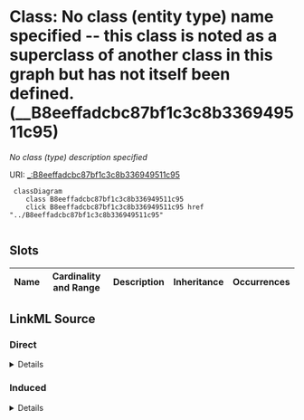 

# Class: No class (entity type) name specified -- this class is noted as a superclass of another class in this graph but has not itself been defined. (__B8eeffadcbc87bf1c3c8b336949511c95)


_No class (type) description specified_







URI: [_:B8eeffadcbc87bf1c3c8b336949511c95](_:B8eeffadcbc87bf1c3c8b336949511c95)






```mermaid
 classDiagram
    class B8eeffadcbc87bf1c3c8b336949511c95
    click B8eeffadcbc87bf1c3c8b336949511c95 href "../B8eeffadcbc87bf1c3c8b336949511c95"
      
```




<!-- no inheritance hierarchy -->


## Slots

| Name | Cardinality and Range | Description | Inheritance | Occurrences |
| ---  | --- | --- | --- | --- |














## LinkML Source

<!-- TODO: investigate https://stackoverflow.com/questions/37606292/how-to-create-tabbed-code-blocks-in-mkdocs-or-sphinx -->

### Direct

<details>

```yaml
name: __B8eeffadcbc87bf1c3c8b336949511c95
conforms_to: No schema conformance document specified
description: No class (type) description specified
title: No class (entity type) name specified -- this class is noted as a superclass
  of another class in this graph but has not itself been defined.
from_schema: sawgraph-kg
rank: 1000
class_uri: _:B8eeffadcbc87bf1c3c8b336949511c95

```
</details>

### Induced

<details>

```yaml
name: __B8eeffadcbc87bf1c3c8b336949511c95
conforms_to: No schema conformance document specified
description: No class (type) description specified
title: No class (entity type) name specified -- this class is noted as a superclass
  of another class in this graph but has not itself been defined.
from_schema: sawgraph-kg
rank: 1000
class_uri: _:B8eeffadcbc87bf1c3c8b336949511c95

```
</details>